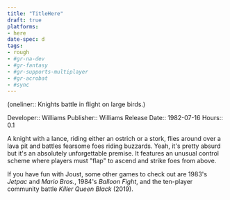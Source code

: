 ```yaml
---
title: "TitleHere"
draft: true
platforms:
- here
date-spec: d
tags:
- rough
- #gr-na-dev 
- #gr-fantasy 
- #gr-supports-multiplayer 
- #gr-acrobat 
- #sync
---
```


(oneliner:: Knights battle in flight on large birds.)

Developer:: Williams
Publisher:: Williams
Release Date:: 1982-07-16
Hours:: 0.1

A knight with a lance, riding either an ostrich or a stork, flies around over a lava pit and battles fearsome foes riding buzzards. Yeah, it's pretty absurd but it's an absolutely unforgettable premise. It features an unusual control scheme where players must "flap" to ascend and strike foes from above.

If you have fun with Joust, some other games to check out are 1983's *Jetpac* and *Mario Bros.*, 1984's *Balloon Fight*, and the ten-player community battle *Killer Queen Black* (2019).
